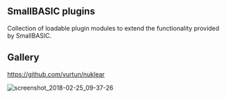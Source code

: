 ## SmallBASIC plugins

Collection of loadable plugin modules to extend the functionality provided by SmallBASIC.

## Gallery

https://github.com/vurtun/nuklear

![screenshot_2018-02-25_09-37-26](https://user-images.githubusercontent.com/785121/36636294-b1bfe522-1a0f-11e8-8946-736a67baeaea.png)
